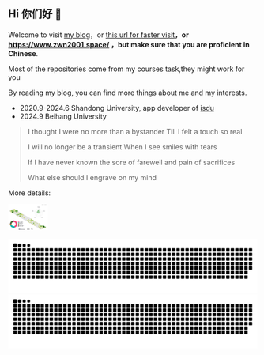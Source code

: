 ## Hi 你们好 👋

Welcome to visit [my blog](https://zwn2001.github.io/)，or [this url for faster visit](https://zwn-2001-github-io.vercel.app)**，or https://www.zwn2001.space/ ，but make sure that you are proficient in Chinese**.


Most of the  repositories come from my courses task,they might work for you


By reading my blog, you can find more things about me and my interests.

- 2020.9-2024.6 Shandong University, app developer of [isdu](https://github.com/sduoffline)
- 2024.9 Beihang University

>I thought I were no more than a bystander Till I felt a touch so real
>
>I will no longer be a transient When I see smiles with tears
>
>If I have never known the sore of farewell and pain of sacrifices
>
>What else should I engrave on my mind


More details:

<img src="./profile-3d-contrib/profile-green-animate.svg" style="zoom:10%;" width="800px"/>


![github contribution grid snake animation](https://raw.githubusercontent.com/platane/platane/output/github-contribution-grid-snake-dark.svg#gh-dark-mode-only)![github contribution grid snake animation](https://raw.githubusercontent.com/platane/platane/output/github-contribution-grid-snake.svg#gh-light-mode-only)




